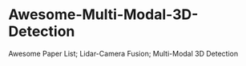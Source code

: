 # Awesome-Multi-Modal-3D-Detection
Awesome Paper List; Lidar-Camera Fusion; Multi-Modal 3D Detection
